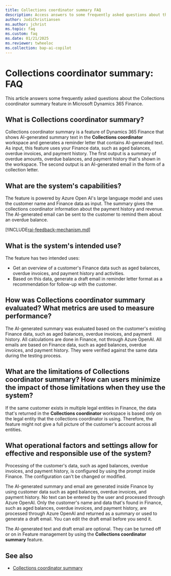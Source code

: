 ```yaml
---
title: Collections coordinator summary FAQ
description: Access answers to some frequently asked questions about the Collections coordinator summary feature in Microsoft Dynamics 365 Finance.
author: JodiChristiansen
ms.author: jchrist
ms.topic: faq
ms.custom: faq
ms.date: 01/21/2025
ms.reviewer: twheeloc
ms.collection: bap-ai-copilot
---
```


# Collections coordinator summary: FAQ

This article answers some frequently asked questions about the Collections coordinator summary feature in Microsoft Dynamics 365 Finance.

## What is Collections coordinator summary?

Collections coordinator summary is a feature of Dynamics 365 Finance that shows AI-generated summary text in the **Collections coordinator** workspace and generates a reminder letter that contains AI-generated text. As input, this feature uses your Finance data, such as aged balances, overdue invoices, and payment history. The first output is a summary of overdue amounts, overdue balances, and payment history that's shown in the workspace. The second output is an AI-generated email in the form of a collection letter.

## What are the system's capabilities?

The feature is powered by Azure Open AI's large language model and uses the customer name and Finance data as input. The summary gives the collections coordinator information about the payment history and revenue. The AI-generated email can be sent to the customer to remind them about an overdue balance.

[!INCLUDE[rai-feedback-mechanism.md](../../includes/rai-feedback-mechanism.md)]

## What is the system's intended use?

The feature has two intended uses:

- Get an overview of a customer's Finance data such as aged balances, overdue invoices, and payment history and activities.
- Based on this data, generate a draft email in reminder letter format as a recommendation for follow-up with the customer.

## How was Collections coordinator summary evaluated? What metrics are used to measure performance?

The AI-generated summary was evaluated based on the customer's existing Finance data, such as aged balances, overdue invoices, and payment history. All calculations are done in Finance, not through Azure OpenAI.
All emails are based on Finance data, such as aged balances, overdue invoices, and payment history. They were verified against the same data during the testing process.

## What are the limitations of Collections coordinator summary? How can users minimize the impact of those limitations when they use the system?
If the same customer exists in multiple legal entities in Finance, the data that's returned in the **Collections coordinator** workspace is based only on the legal entity that the collections coordinator is using. Therefore, the feature might not give a full picture of the customer's account across all entities.

## What operational factors and settings allow for effective and responsible use of the system?

Processing of the customer's data, such as aged balances, overdue invoices, and payment history, is configured by using the prompt inside Finance. The configuration can't be changed or modified.

The AI-generated summary and email are generated inside Finance by using customer data such as aged balances, overdue invoices, and payment history. No text can be entered by the user and processed through Azure OpenAI. Only the customer's name and data that's found in Finance, such as aged balances, overdue invoices, and payment history, are processed through Azure OpenAI and returned as a summary or used to generate a draft email. You can edit the draft email before you send it.

The AI-generated text and draft email are optional. They can be turned off or on in Feature management by using the **Collections coordinator summary** feature. 

## See also

- [Collections coordinator summary](CollectionsCoordinatorSummary.md)
